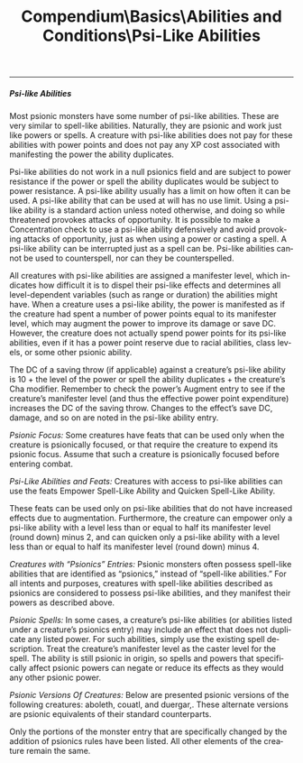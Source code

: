 ﻿---
lang: en
aliases: [Psi-Like Abilities]
title: Compendium\Basics\Abilities and Conditions\Psi-Like Abilities
tag: Abilities
---

---
##### Psi-like Abilities

Most psionic monsters have some number of psi-like abilities. These are very similar to spell-like abilities. Naturally, they are psionic and work just like powers or spells. A creature with psi-like abilities does not pay for these abilities with power points and does not pay any XP cost associated with manifesting the power the ability duplicates.  

Psi-like abilities do not work in a null psionics field and are subject to power resistance if the power or spell the ability duplicates would be subject to power resistance. A psi-like ability usually has a limit on how often it can be used. A psi-like ability that can be used at will has no use limit. Using a psi-like ability is a standard action unless noted otherwise, and doing so while threatened provokes attacks of opportunity. It is possible to make a Concentration check to use a psi-like ability defensively and avoid provoking attacks of opportunity, just as when using a power or casting a spell. A psi-like ability can be interrupted just as a spell can be. Psi-like abilities cannot be used to counterspell, nor can they be counterspelled.

All creatures with psi-like abilities are assigned a manifester level, which indicates how difficult it is to dispel their psi-like effects and determines all level-dependent variables (such as range or duration) the abilities might have. When a creature uses a psi-like ability, the power is manifested as if the creature had spent a number of power points equal to its manifester level, which may augment the power to improve its damage or save DC. However, the creature does not actually spend power points for its psi-like abilities, even if it has a power point reserve due to racial abilities, class levels, or some other psionic ability.

The DC of a saving throw (if applicable) against a creature’s psi-like ability is 10 + the level of the power or spell the ability duplicates + the creature’s Cha modifier. Remember to check the power’s Augment entry to see if the creature’s manifester level (and thus the effective power point expenditure) increases the DC of the saving throw. Changes to the effect’s save DC, damage, and so on are noted in the psi-like ability entry.

_Psionic Focus:_ Some creatures have feats that can be used only when the creature is psionically focused, or that require the creature to expend its psionic focus. Assume that such a creature is psionically focused before entering combat.  

_Psi-Like Abilities and Feats:_ Creatures with access to psi-like abilities can use the feats Empower Spell-Like Ability and Quicken Spell-Like Ability.  

These feats can be used only on psi-like abilities that do not have increased effects due to augmentation. Furthermore, the creature can empower only a psi-like ability with a level less than or equal to half its manifester level (round down) minus 2, and can quicken only a psi-like ability with a level less than or equal to half its manifester level (round down) minus 4.

_Creatures with “Psionics” Entries:_ Psionic monsters often possess spell-like abilities that are identified as “psionics,” instead of “spell-like abilities.” For all intents and purposes, creatures with spell-like abilities described as psionics are considered to possess psi-like abilities, and they manifest their powers as described above.  

_Psionic Spells:_ In some cases, a creature’s psi-like abilities (or abilities listed under a creature’s psionics entry) may include an effect that does not duplicate any listed power. For such abilities, simply use the existing spell description. Treat the creature’s manifester level as the caster level for the spell. The ability is still psionic in origin, so spells and powers that specifically affect psionic powers can negate or reduce its effects as they would any other psionic power.  

_Psionic Versions Of Creatures:_ Below are presented psionic versions of the following creatures: aboleth, couatl, and duergar,. These alternate versions are psionic equivalents of their standard counterparts.  

Only the portions of the monster entry that are specifically changed by the addition of psionics rules have been listed. All other elements of the creature remain the same.


<br><br>
---
